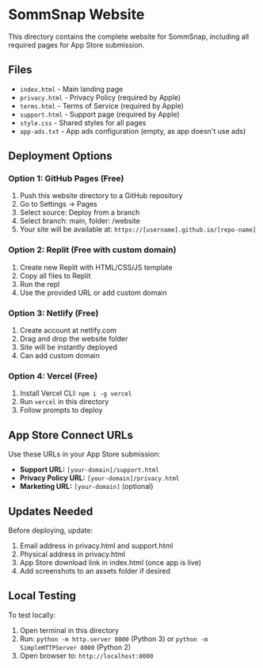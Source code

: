 # SommSnap Website

This directory contains the complete website for SommSnap, including all required pages for App Store submission.

## Files

- `index.html` - Main landing page
- `privacy.html` - Privacy Policy (required by Apple)
- `terms.html` - Terms of Service (required by Apple)
- `support.html` - Support page (required by Apple)
- `style.css` - Shared styles for all pages
- `app-ads.txt` - App ads configuration (empty, as app doesn't use ads)

## Deployment Options

### Option 1: GitHub Pages (Free)
1. Push this website directory to a GitHub repository
2. Go to Settings → Pages
3. Select source: Deploy from a branch
4. Select branch: main, folder: /website
5. Your site will be available at: `https://[username].github.io/[repo-name]`

### Option 2: Replit (Free with custom domain)
1. Create new Replit with HTML/CSS/JS template
2. Copy all files to Replit
3. Run the repl
4. Use the provided URL or add custom domain

### Option 3: Netlify (Free)
1. Create account at netlify.com
2. Drag and drop the website folder
3. Site will be instantly deployed
4. Can add custom domain

### Option 4: Vercel (Free)
1. Install Vercel CLI: `npm i -g vercel`
2. Run `vercel` in this directory
3. Follow prompts to deploy

## App Store Connect URLs

Use these URLs in your App Store submission:
- **Support URL:** `[your-domain]/support.html`
- **Privacy Policy URL:** `[your-domain]/privacy.html`
- **Marketing URL:** `[your-domain]` (optional)

## Updates Needed

Before deploying, update:
1. Email address in privacy.html and support.html
2. Physical address in privacy.html
3. App Store download link in index.html (once app is live)
4. Add screenshots to an assets folder if desired

## Local Testing

To test locally:
1. Open terminal in this directory
2. Run: `python -m http.server 8000` (Python 3) or `python -m SimpleHTTPServer 8000` (Python 2)
3. Open browser to: `http://localhost:8000`